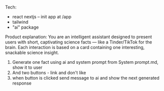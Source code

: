 Tech:
- react nextjs – init app at /app
- tailwind
- "ai" package

Product explanation:
You are an intelligent assistant designed to present users with short, captivating science facts — like a Tinder/TikTok for the brain. Each interaction is based on a card containing one interesting, snackable science insight.

1. Generate one fact using ai and system prompt from System prompt.md, show it to user
2. And two buttons - link and don't like
3. when button is clicked send message to ai and show the next generated response
